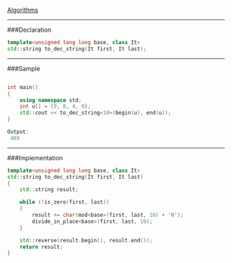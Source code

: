 
[Algorithms](algorithms.md)

----
###Declaration
```cpp
template<unsigned long long base, class It>
std::string to_dec_string(It first, It last);
```



----
###Sample

```cpp

int main()
{
    using namespace std;
    int u[] = {9, 8, 4, 0};
    std::cout << to_dec_string<10>(begin(u), end(u));
}

Output:
 489

```

----
###Implementation

```cpp
template<unsigned long long base, class It>
std::string to_dec_string(It first, It last)
{
    std::string result;

    while (!is_zero(first, last))
    {
        result += char(mod<base>(first, last, 10) + '0');
        divide_in_place<base>(first, last, 10);
    }

    std::reverse(result.begin(), result.end());
    return result;
}
```


